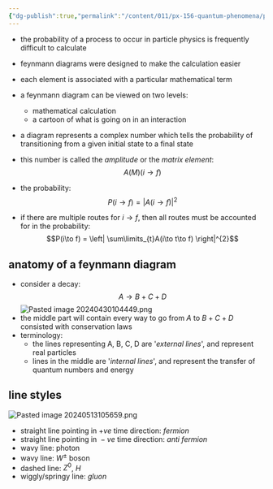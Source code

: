 ```yaml
---
{"dg-publish":true,"permalink":"/content/011/px-156-quantum-phenomena/px-156-b-particle-physics/px-156-g-feynmann-diagrams/px-156-g1-introduction/","noteIcon":"1","created":"2024-11-25T10:50:32.000+00:00","updated":"2024-11-26T20:03:02.113+00:00"}
---
```


- the probability of a process to occur in particle physics is frequently difficult to calculate
- feynmann diagrams were designed to make the calculation easier
- each element is associated with a particular mathematical term
- a feynmann diagram can be viewed on two levels:
	- mathematical calculation
	- a cartoon of what is going on in an interaction

- a diagram represents a complex number which tells the probability of transitioning from a given initial state to a final state
- this number is called the *amplitude* or the *matrix element*: 
$$A(M)(i\to f)$$
- the probability: 
$$P(i\to f)= |A(i\to f)|^{2}$$
- if there are multiple routes for $i \to f$, then all routes must be accounted for in the probability: 
$$P(i\to f) = \left| \sum\limits_{t}A(i\to t\to f) \right|^{2}$$
## anatomy of a feynmann diagram
- consider a decay: 
$$A\to B+C+D$$
![Pasted image 20240430104449.png](/img/user/pics/Pasted%20image%2020240430104449.png)
- the middle part will contain every way to go from $A$ to $B+C+D$ consisted with conservation laws
- terminology: 
	- the lines representing A, B, C, D are '*external lines*', and represent real particles
	- lines in the middle are '*internal lines*', and represent the transfer of quantum numbers and energy 

## line styles
![Pasted image 20240513105659.png](/img/user/pics/Pasted%20image%2020240513105659.png)
- straight line pointing in $+ve$ time direction: *fermion*
- straight line pointing in ${} -ve$ time direction: *anti fermion*
- wavy line: photon
- wavy line: $W^\pm$ boson
- dashed line: $Z^{0}$, $H$
- wiggly/springy line: *gluon*
